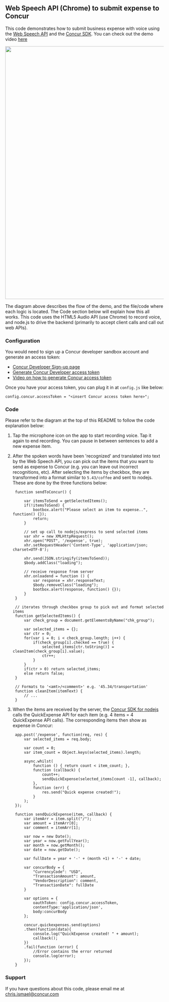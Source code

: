 ## Web Speech API (Chrome) to submit expense to Concur
This code demonstrates how to submit business expense with voice using the [Web Speech API](http://dvcs.w3.org/hg/speech-api/raw-file/tip/speechapi.html)  and the [Concur SDK](https://github.com/concur/concur-platform-sdk-js).  You can check out the demo video [here](https://www.youtube.com/watch?v=paCuZL-6drw)

<img src="https://jfqcza.bn1301.livefilestore.com/y2pL04qUEGxVy3xvmjgX8oGUfJxAaRQ3-onuryF7N7vxZehbsmE4_T9IEe7FqKlkEAnPBG6V4iT_FspUcKfaWGPXuPmbvtyo0S_XzRGh1z4eEdR_aX-5GbyqL34WYx8VoVQ/ConcurWebSpeechDiagram.PNG?psid=1" width="800px" />

The diagram above describes the flow of the demo, and the file/code where each logic is located.  The Code section below will explain how this all works. This code uses the HTML5 Audio API (use Chrome) to record voice, and node.js to drive the backend (primarily to accept client calls and call out web APIs). 

### Configuration
You would need to sign up a Concur developer sandbox account and generate an access token:

- [Concur Developer Sign-up page](https://developer.concur.com/register)
- [Generate Concur Developer access token](https://developer.concur.com/oauth-20/native-flow)
- [Video on how to generate Concur access token](https://www.youtube.com/watch?v=Cy2rPV_I03w)

Once you have your access token, you can plug it in at `config.js` like below:

    config.concur.accessToken = "<insert Concur access token here>";

### Code
Please refer to the diagram at the top of this README to follow the code explanation below:

1. Tap the microphone icon on the app to start recording voice. Tap it again to end recording.  You can pause in between sentences to add a new expense item.
2. After the spoken words have been 'recognized' and translated into text by the Web Speech API, you can pick out the items that you want to send as expense to Concur (e.g. you can leave out incorrect recognitions, etc).  After selecting the items by checkbox, they are transformed into a format similar to `5.43/coffee` and sent to nodejs.  These are done by the three functions below:
             
		function sendToConcur() {

			var itemsToSend = getSelectedItems();
			if(!itemsToSend) {
				bootbox.alert("Please select an item to expense..", function() {});
				return;
			}

			// set up call to nodejs/express to send selected items
			var xhr = new XMLHttpRequest();
			xhr.open("POST", '/expense', true);
			xhr.setRequestHeader('Content-Type', 'application/json; charset=UTF-8');

			xhr.send(JSON.stringify(itemsToSend));
			$body.addClass("loading");

			// receive response from server
			xhr.onloadend = function () {
				var response = xhr.responseText;
				$body.removeClass("loading");
				bootbox.alert(response, function() {});
			}
	  	}

		// iterates through checkbox group to pick out and format selected items
		function getSelectedItems() {
			var check_group = document.getElementsByName("chk_group");

			var selected_items = {};
			var ctr = 0;
			for(var i = 0; i < check_group.length; i++) {
				if(check_group[i].checked == true) {
					selected_items[ctr.toString()] = cleanItem(check_group[i].value);
					ctr++;
				}
			}
			if(ctr > 0) return selected_items;
			else return false;
		}

		// Formats to '<amt>/<comment>' e.g. '45.34/transportation'
		function cleanItem(itemText) {
			// ... 
		}
     
3. When the items are received by the server, the [Concur SDK for nodejs](http://github.com/concur) calls the QuickExpense API for each item (e.g. 4 items = 4 QuickExpense API calls).  The corresponding items then show as expense in Concur:

		app.post('/expense', function(req, res) {
			var selected_items = req.body;

			var count = 0;
			var item_count = Object.keys(selected_items).length;

			async.whilst(
				function () { return count < item_count; },
				function (callback) {
					count++;
					sendQuickExpense(selected_items[count -1], callback);
				},
				function (err) {
					res.send("Quick expense created!");
				}
			);
		});

		function sendQuickExpense(item, callback) {
			var itemArr = item.split("/");
			var amount = itemArr[0];
			var comment = itemArr[1];

			var now = new Date();
			var year = now.getFullYear();
			var month = now.getMonth();
			var date = now.getDate();

			var fullDate = year + '-' + (month +1) + '-' + date;

			var concurBody = {
				"CurrencyCode": "USD",
				"TransactionAmount": amount,
				"VendorDescription": comment,
				"TransactionDate": fullDate
			}

			var options = {
				oauthToken: config.concur.accessToken,
				contentType:'application/json',
				body:concurBody
			};

			concur.quickexpenses.send(options)
			.then(function(data){
				console.log("QuickExpense created! " + amount);
				callback();
			})
			.fail(function (error) {
				//Error contains the error returned
				console.log(error);
			});
		}

### Support
If you have questions about this code, please email me at chris.ismael@concur.com 